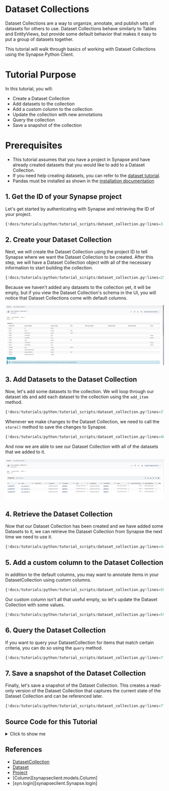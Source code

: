 # Dataset Collections
Dataset Collections are a way to organize, annotate, and publish sets of datasets for others to use. Dataset Collections behave similarly to Tables and EntityViews, but provide some default behavior that makes it easy to put a group of datasets together.

This tutorial will walk through basics of working with Dataset Collections using the Synapse Python Client.

# Tutorial Purpose
In this tutorial, you will:

- Create a Dataset Collection
- Add datasets to the collection
- Add a custom column to the collection
- Update the collection with new annotations
- Query the collection
- Save a snapshot of the collection

# Prerequisites
* This tutorial assumes that you have a project in Synapse and have already created datasets that you would like to add to a Dataset Collection.
* If you need help creating datasets, you can refer to the [dataset tutorial](./dataset.md).
* Pandas must be installed as shown in the [installation documentation](../installation.md)

## 1. Get the ID of your Synapse project

Let's get started by authenticating with Synapse and retrieving the ID of your project.

```python
{!docs/tutorials/python/tutorial_scripts/dataset_collection.py!lines=3-16}
```

## 2. Create your Dataset Collection

Next, we will create the Dataset Collection using the project ID to tell Synapse where we want the Dataset Collection to be created. After this step, we will have a Dataset Collection object with all of the necessary information to start building the collection.

```python
{!docs/tutorials/python/tutorial_scripts/dataset_collection.py!lines=25-33}
```

Because we haven't added any datasets to the collection yet, it will be empty, but if you view the Dataset Collection's schema in the UI, you will notice that Dataset Collections come with default columns.

![Dataset Collection Default Schema](./tutorial_screenshots/dataset_collection_default_schema.png)

## 3. Add Datasets to the Dataset Collection

Now, let's add some datasets to the collection. We will loop through our dataset ids and add each dataset to the collection using the `add_item` method.

```python
{!docs/tutorials/python/tutorial_scripts/dataset_collection.py!lines=37-48}
```

Whenever we make changes to the Dataset Collection, we need to call the `store()` method to save the changes to Synapse.

```python
{!docs/tutorials/python/tutorial_scripts/dataset_collection.py!lines=40}
```

And now we are able to see our Dataset Collection with all of the datasets that we added to it.

![Dataset Collection with Datasets](./tutorial_screenshots/dataset_collection_with_datasets.png)

## 4. Retrieve the Dataset Collection

Now that our Dataset Collection has been created and we have added some Datasets to it, we can retrieve the Dataset Collection from Synapse the next time we need to use it.

```python
{!docs/tutorials/python/tutorial_scripts/dataset_collection.py!lines=44-46}
```

## 5. Add a custom column to the Dataset Collection

In addition to the default columns, you may want to annotate items in your DatasetCollection using custom columns.

```python
{!docs/tutorials/python/tutorial_scripts/dataset_collection.py!lines=50-56}
```

Our custom column isn't all that useful empty, so let's update the Dataset Collection with some values.

```python
{!docs/tutorials/python/tutorial_scripts/dataset_collection.py!lines=59-67}
```

## 6. Query the Dataset Collection

If you want to query your DatasetCollection for items that match certain criteria, you can do so using the `query` method.

```python
{!docs/tutorials/python/tutorial_scripts/dataset_collection.py!lines=71-74}
```

## 7. Save a snapshot of the Dataset Collection

Finally, let's save a snapshot of the Dataset Collection. This creates a read-only version of the Dataset Collection that captures the current state of the Dataset Collection and can be referenced later.

```python
{!docs/tutorials/python/tutorial_scripts/dataset_collection.py!lines=77}
```

## Source Code for this Tutorial

<details class="quote">
  <summary>Click to show me</summary>

```python
{!docs/tutorials/python/tutorial_scripts/dataset_collection.py!}
```
</details>

## References
- [DatasetCollection](../../reference/experimental/sync/dataset_collection.md)
- [Dataset](../../reference/experimental/sync/dataset.md)
- [Project](../../reference/experimental/sync/project.md)
- [Column][synapseclient.models.Column]
- [syn.login][synapseclient.Synapse.login]
